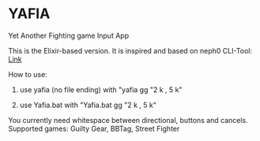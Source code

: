 # YAFIA
 Yet Another Fighting game Input App

This is the Elixir-based version. It is inspired and based on neph0 CLI-Tool:
[Link](https://github.com/tbarusseau/text-to-input)

How to use:

1) use yafia (no file ending) with "yafia gg "2 k , 5 k"

2) use Yafia.bat with "Yafia.bat gg "2 k , 5 k"

You currently need whitespace between directional, buttons and cancels.
Supported games: Guilty Gear, BBTag, Street Fighter